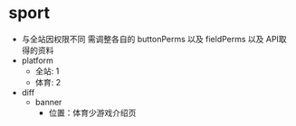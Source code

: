 # sport

- 与全站因权限不同 需调整各自的 buttonPerms 以及 fieldPerms 以及 API取得的资料
- platform
  - 全站: 1
  - 体育: 2
- diff
  - banner
    - 位置：体育少游戏介绍页
